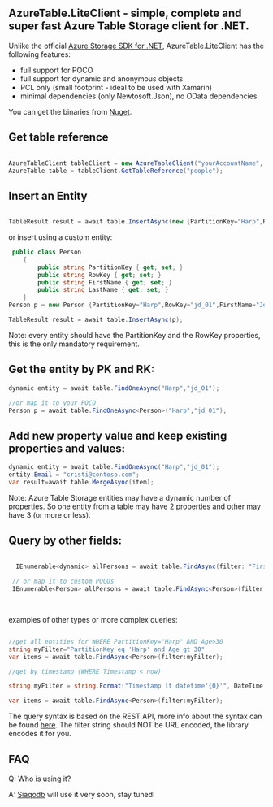 ## AzureTable.LiteClient - simple, complete and super fast Azure Table Storage client for .NET.

Unlike the official [Azure Storage SDK for .NET](https://github.com/Azure/azure-storage-net), AzureTable.LiteClient has the following features:
* full support for POCO
* full support for dynamic and anonymous objects
* PCL only (small footprint - ideal to be used with Xamarin)
* minimal dependencies (only Newtosoft.Json), no OData dependencies

You can get the binaries from [Nuget](https://www.nuget.org/packages/AzureTable.LiteClient/).

## Get table reference

```csharp

AzureTableClient tableClient = new AzureTableClient("yourAccountName", @"yourAccountKey");
AzureTable table = tableClient.GetTableReference("people");

```
## Insert an Entity

```csharp

TableResult result = await table.InsertAsync(new {PartitionKey="Harp",RowKey="jd_01",FirstName="John", LastName="Doe" });

```

or insert using a custom entity:

```csharp
 public class Person
    {
        public string PartitionKey { get; set; }
        public string RowKey { get; set; }
        public string FirstName { get; set; }
        public string LastName { get; set; }
    }
Person p = new Person {PartitionKey="Harp",RowKey="jd_01",FirstName="John", LastName="Doe" };

TableResult result = await table.InsertAsync(p);

```
Note: every entity should have the PartitionKey and the RowKey properties, this is the only mandatory requirement.


## Get the entity by PK and RK:
```csharp
dynamic entity = await table.FindOneAsync("Harp","jd_01");

//or map it to your POCO
Person p = await table.FindOneAsync<Person>("Harp","jd_01");
```

## Add new property value and keep existing properties and values:

```java
dynamic entity = await table.FindOneAsync("Harp","jd_01");
entity.Email = "cristi@contoso.com";
var result=await table.MergeAsync(item);


```
Note: Azure Table Storage entities may have a dynamic number of properties. So one entity from a table may have 2 properties and other may have 3 (or more or less).

## Query by other fields:

```csharp

  IEnumerable<dynamic> allPersons = await table.FindAsync(filter: "FirstName eq 'John'");
       
 // or map it to custom POCOs
 IEnumerable<Person> allPersons = await table.FindAsync<Person>(filter: "FirstName eq 'John'");
                   
          
```

examples of other types or more complex queries:

```csharp

//get all entities for WHERE PartitionKey="Harp" AND Age>30
string myFilter="PartitionKey eq 'Harp' and Age gt 30"
var items = await table.FindAsync<Person>(filter:myFilter);

//get by timestamp (WHERE Timestamp < now)

string myFilter = string.Format("Timestamp lt datetime'{0}'", DateTime.UtcNow.ToString("o", CultureInfo.InvariantCulture));

var items = await table.FindAsync<Person>(filter:myFilter);

```

The query syntax is based on the REST API, more info about the syntax can be found [here](https://msdn.microsoft.com/en-us/library/azure/dd894031.aspx). The filter string should NOT be URL encoded, the library encodes it for you.


## FAQ

Q: Who is using it?

A: [Siaqodb](http://siaqodb.com) will use it very soon, stay tuned!




